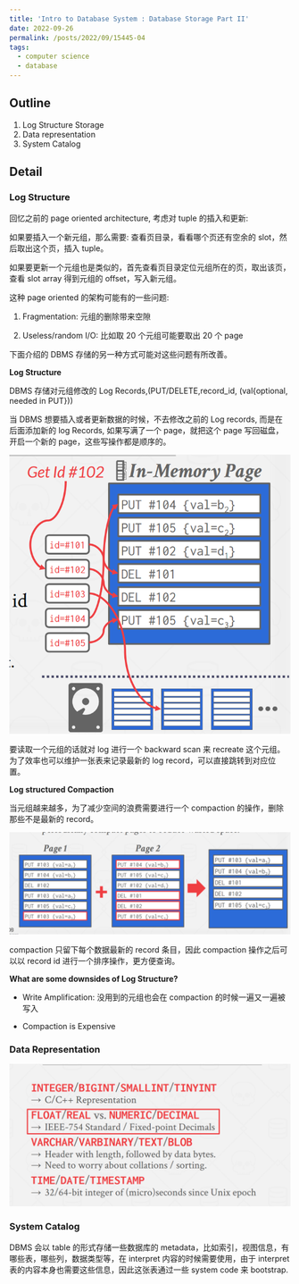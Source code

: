 ```yaml
---
title: 'Intro to Database System : Database Storage Part II'
date: 2022-09-26
permalink: /posts/2022/09/15445-04
tags:
  - computer science
  - database
---
```

## Outline

1. Log Structure Storage
2. Data representation
3. System Catalog

## Detail

### Log Structure

回忆之前的 page oriented architecture, 考虑对 tuple 的插入和更新:

如果要插入一个新元组，那么需要: 查看页目录，看看哪个页还有空余的 slot，然后取出这个页，插入 tuple。

如果要更新一个元组也是类似的，首先查看页目录定位元组所在的页，取出该页，查看 slot array 得到元组的 offset，写入新元组。

这种 page oriented 的架构可能有的一些问题:

1. Fragmentation: 元组的删除带来空隙

2. Useless/random I/O: 比如取 20 个元组可能要取出 20 个 page

下面介绍的 DBMS 存储的另一种方式可能对这些问题有所改善。

**Log Structure**

DBMS 存储对元组修改的 Log Records,(PUT/DELETE,record_id, (val{optional, needed in PUT}))

当 DBMS 想要插入或者更新数据的时候，不去修改之前的 Log records, 而是在后面添加新的 log Records, 如果写满了一个 page，就把这个 page 写回磁盘，开启一个新的 page，这些写操作都是顺序的。

![](https://github.com/SUNLIFAN/images/blob/main/post/db041.png?raw=true)

要读取一个元组的话就对 log 进行一个 backward scan 来 recreate 这个元组。为了效率也可以维护一张表来记录最新的 log record，可以直接跳转到对应位置。

**Log structured Compaction**

当元组越来越多，为了减少空间的浪费需要进行一个 compaction 的操作，删除那些不是最新的 record。

![](https://github.com/SUNLIFAN/images/blob/main/post/db042.png?raw=true)

compaction 只留下每个数据最新的 record 条目，因此 compaction 操作之后可以以 record id 进行一个排序操作，更方便查询。

**What are some downsides of Log Structure?**

- Write Amplification: 没用到的元组也会在 compaction 的时候一遍又一遍被写入

- Compaction is Expensive

### Data Representation

![](https://github.com/SUNLIFAN/images/blob/main/post/db043.png?raw=true)

### System Catalog

DBMS 会以 table 的形式存储一些数据库的 metadata，比如索引，视图信息，有哪些表，哪些列，数据类型等，在 interpret 内容的时候需要使用，由于 interpret 表的内容本身也需要这些信息，因此这张表通过一些 system code 来 bootstrap.